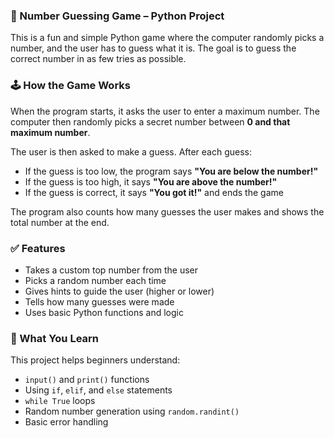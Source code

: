 ### 🎯 Number Guessing Game – Python Project

This is a fun and simple Python game where the computer randomly picks a number, and the user has to guess what it is. The goal is to guess the correct number in as few tries as possible.

### 🕹️ How the Game Works

When the program starts, it asks the user to enter a maximum number. The computer then randomly picks a secret number between **0 and that maximum number**.

The user is then asked to make a guess. After each guess:

* If the guess is too low, the program says **"You are below the number!"**
* If the guess is too high, it says **"You are above the number!"**
* If the guess is correct, it says **"You got it!"** and ends the game

The program also counts how many guesses the user makes and shows the total number at the end.

### ✅ Features

* Takes a custom top number from the user
* Picks a random number each time
* Gives hints to guide the user (higher or lower)
* Tells how many guesses were made
* Uses basic Python functions and logic

### 🧠 What You Learn

This project helps beginners understand:

* `input()` and `print()` functions
* Using `if`, `elif`, and `else` statements
* `while True` loops
* Random number generation using `random.randint()`
* Basic error handling

